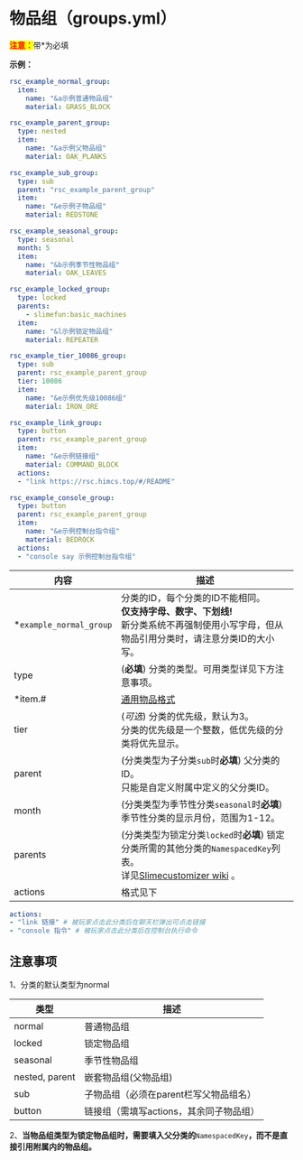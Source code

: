 # 物品组（groups.yml）

<mark style="color:red;">**注意：**</mark>带\*为必填

**示例：**

```yaml
rsc_example_normal_group:
  item:
    name: "&a示例普通物品组"
    material: GRASS_BLOCK

rsc_example_parent_group:
  type: nested
  item:
    name: "&a示例父物品组"
    material: OAK_PLANKS

rsc_example_sub_group:
  type: sub
  parent: "rsc_example_parent_group"
  item:
    name: "&e示例子物品组"
    material: REDSTONE

rsc_example_seasonal_group:
  type: seasonal
  month: 5
  item:
    name: "&b示例季节性物品组"
    material: OAK_LEAVES

rsc_example_locked_group:
  type: locked
  parents:
    - slimefun:basic_machines
  item:
    name: "&l示例锁定物品组"
    material: REPEATER

rsc_example_tier_10086_group:
  type: sub
  parent: rsc_example_parent_group
  tier: 10086
  item:
    name: "&e示例优先级10086组"
    material: IRON_ORE

rsc_example_link_group:
  type: button
  parent: rsc_example_parent_group
  item:
    name: "&e示例链接组"
    material: COMMAND_BLOCK
  actions:
  - "link https://rsc.himcs.top/#/README"

rsc_example_console_group:
  type: button
  parent: rsc_example_parent_group
  item:
    name: "&e示例控制台指令组"
    material: BEDROCK
  actions:
  - "console say 示例控制台指令组"

```

| 内容 | 描述 |
| -------- | -------- |
| \*`example_normal_group` | 分类的ID，每个分类的ID不能相同。<br>**仅支持字母、数字、下划线!**<br>新分类系统不再强制使用小写字母，但从物品引用分类时，请注意分类ID的大小写。 |
| type | (**必填**) 分类的类型。可用类型详见下方注意事项。 |
| \*item.# | [通用物品格式](format/universal-item-format.md)| 可选择性添加`modelId`、`lore`、`glow`等。 |
| tier | (*可选*) 分类的优先级，默认为3。<br>分类的优先级是一个整数，低优先级的分类将优先显示。 |
| parent | (分类类型为子分类`sub`时**必填**) 父分类的ID。<br>只能是自定义附属中定义的父分类ID。 |
| month | (分类类型为季节性分类`seasonal`时**必填**) 季节性分类的显示月份，范围为1-12。 |
| parents | (分类类型为锁定分类`locked`时**必填**) 锁定分类所需的其他分类的`NamespacedKey`列表。<br>详见[Slimecustomizer wiki](https://slimefun-addons-wiki.guizhanss.cn/slime-customizer/Categories) 。 |
| actions | 格式见下 |

```yaml
actions:
- "link 链接" # 被玩家点击此分类后在聊天栏弹出可点击链接
- "console 指令" # 被玩家点击此分类后在控制台执行命令
```

## 注意事项

1、分类的默认类型为normal

| 类型             | 描述                     |
| -------------- | ---------------------- |
| normal         | 普通物品组                  |
| locked         | 锁定物品组                  |
| seasonal       | 季节性物品组                 |
| nested, parent | 嵌套物品组(父物品组)            |
| sub            | 子物品组（必须在parent栏写父物品组名） |
| button         | 链接组（需填写actions，其余同子物品组）|

2、**当物品组类型为锁定物品组时，需要填入父分类的**`NamespacedKey`**，而不是直接引用附属内的物品组。**

